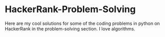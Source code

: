 # HackerRank-Problem-Solving

Here are my cool solutions for some of the coding problems in python on HackerRank in the problem-solving section. I love algorithms.  
